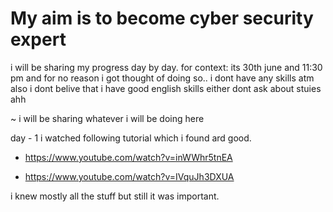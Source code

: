 # My aim is to become cyber security expert 
i will be sharing my progress day by day.
for context:
its 30th june and 11:30 pm and for no reason i got thought of doing so..
i dont have any skills atm 
also i dont belive that i have good english skills either
dont ask about stuies ahh



~ i will be sharing whatever i will be doing here 

day - 1
i watched following tutorial which i found ard good.
- https://www.youtube.com/watch?v=inWWhr5tnEA

- https://www.youtube.com/watch?v=IVquJh3DXUA


i knew mostly all the stuff but still it was important.

